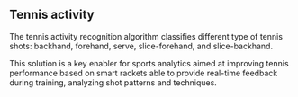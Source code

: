 ## Tennis activity

The tennis activity recognition algorithm classifies different type of tennis shots: backhand, forehand, serve, slice-forehand, and slice-backhand.

This solution is a key enabler for sports analytics aimed at improving tennis performance based on smart rackets able to provide real-time feedback during training, analyzing shot patterns and techniques.
